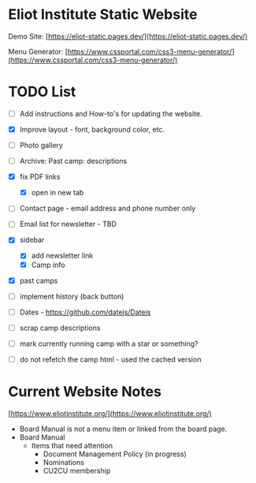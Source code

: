 # Eliot Institute Static Website

Demo Site: [https://eliot-static.pages.dev/](https://eliot-static.pages.dev/)

Menu Generator: [https://www.cssportal.com/css3-menu-generator/](https://www.cssportal.com/css3-menu-generator/)

# TODO List

- [ ] Add instructions and How-to's for updating the website.
- [x] Improve layout - font, background color, etc.
- [ ] Photo gallery
- [ ] Archive: Past camp: descriptions
- [x] fix PDF links
  - [x] open in new tab
- [ ] Contact page - email address and phone number only
- [ ] Email list for newsletter - TBD
- [x] sidebar
  - [x] add newsletter link
  - [x] Camp info
- [x] past camps
- [ ] implement history (back button)
- [ ] Dates - https://github.com/datejs/Datejs
- [ ] scrap camp descriptions
- [ ] mark currently running camp with a star or something?
- [ ] do not refetch the camp html - used the cached version



# Current Website Notes

[https://www.eliotinstitute.org/](https://www.eliotinstitute.org/)

- Board Manual is not a menu item or linked from the board page.
- Board Manual
  - Items that need attention
    - Document Management Policy (in progress)
    - Nominations
    - CU2CU membership
